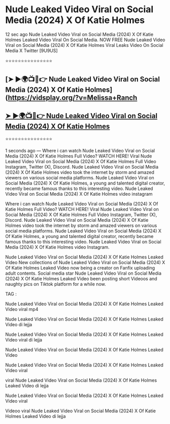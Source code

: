 ﻿# Nude Leaked Video Viral on Social Media (2024) X Of Katie Holmes



12 sec ago Nude Leaked Video Viral on Social Media (2024) X Of Katie Holmes Leaked Video Viral On Social Media. NOW FREE Nude Leaked Video Viral on Social Media (2024) X Of Katie Holmes Viral Leaks Video On Social Media X Twitter [9U9US]

⭐⭐⭐⭐⭐⭐⭐⭐⭐⭐⭐⭐⭐⭐⭐

## [➤ ►🌍📺📱👉 Nude Leaked Video Viral on Social Media (2024) X Of Katie Holmes](https://vidsplay.org/?v=Melissa+Ranch

## [➤ ►🌍📺📱👉 Nude Leaked Video Viral on Social Media (2024) X Of Katie Holmes](https://vidsplay.org/?v=Melissa+Ranch)


⭐⭐⭐⭐⭐⭐⭐⭐⭐⭐⭐⭐⭐⭐⭐



1 seconds ago — Where i can watch Nude Leaked Video Viral on Social Media (2024) X Of Katie Holmes Full Video? WATCH HERE! Viral Nude Leaked Video Viral on Social Media (2024) X Of Katie Holmes Full Video Instagram, Twitter (X), Discord. Nude Leaked Video Viral on Social Media (2024) X Of Katie Holmes video took the internet by storm and amazed viewers on various social media platforms. Nude Leaked Video Viral on Social Media (2024) X Of Katie Holmes, a young and talented digital creator, recently became famous thanks to this interesting video. Nude Leaked Video Viral on Social Media (2024) X Of Katie Holmes video instagram

Where i can watch Nude Leaked Video Viral on Social Media (2024) X Of Katie Holmes Full Video? WATCH HERE! Viral Nude Leaked Video Viral on Social Media (2024) X Of Katie Holmes Full Video Instagram, Twitter (X), Discord. Nude Leaked Video Viral on Social Media (2024) X Of Katie Holmes video took the internet by storm and amazed viewers on various social media platforms. Nude Leaked Video Viral on Social Media (2024) X Of Katie Holmes, a young and talented digital creator, recently became famous thanks to this interesting video. Nude Leaked Video Viral on Social Media (2024) X Of Katie Holmes video Instagram.

Nude Leaked Video Viral on Social Media (2024) X Of Katie Holmes Leaked Video New collections of Nude Leaked Video Viral on Social Media (2024) X Of Katie Holmes Leaked Video now being a creator on Fanfix uploading adult contents. Social media star Nude Leaked Video Viral on Social Media (2024) X Of Katie Holmes Leaked Video been posting short Videoos and naughty pics on Tiktok platform for a while now.

TAG :

 

Nude Leaked Video Viral on Social Media (2024) X Of Katie Holmes Leaked Video viral mp4

 

Nude Leaked Video Viral on Social Media (2024) X Of Katie Holmes Leaked Video di lejja

 

Nude Leaked Video Viral on Social Media (2024) X Of Katie Holmes Leaked Video viral di lejja

 

Nude Leaked Video Viral on Social Media (2024) X Of Katie Holmes Leaked Video

 

Nude Leaked Video Viral on Social Media (2024) X Of Katie Holmes Leaked Video viral

 

viral Nude Leaked Video Viral on Social Media (2024) X Of Katie Holmes Leaked Video di lejja

 

Nude Leaked Video Viral on Social Media (2024) X Of Katie Holmes Leaked Video viral

 

Videoo viral Nude Leaked Video Viral on Social Media (2024) X Of Katie Holmes Leaked Video di lejja